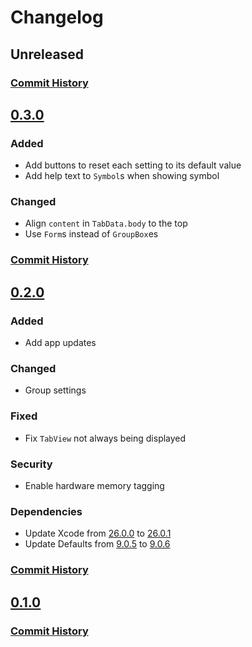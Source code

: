 # Changelog

## Unreleased

### [Commit History](https://github.com/F1248/Genius/compare/v0.3.0...HEAD)

## [0.3.0](https://github.com/F1248/Genius/releases/tag/v0.3.0)

### Added

- Add buttons to reset each setting to its default value
- Add help text to `Symbol`s when showing symbol

### Changed

- Align `content` in `TabData.body` to the top
- Use `Form`s instead of `GroupBox`es

### [Commit History](https://github.com/F1248/Genius/compare/v0.2.0...v0.3.0)

## [0.2.0](https://github.com/F1248/Genius/releases/tag/v0.2.0)

### Added

- Add app updates

### Changed

- Group settings

### Fixed

- Fix `TabView` not always being displayed

### Security

- Enable hardware memory tagging

### Dependencies

- Update Xcode from [26.0.0](https://developer.apple.com/news/releases/?id=09152025m) to [26.0.1](https://developer.apple.com/news/releases/?id=09222025m)
- Update Defaults from [9.0.5](https://github.com/sindresorhus/Defaults/releases/tag/9.0.5) to [9.0.6](https://github.com/sindresorhus/Defaults/releases/tag/9.0.6)

### [Commit History](https://github.com/F1248/Genius/compare/v0.1.0...v0.2.0)

## [0.1.0](https://github.com/F1248/Genius/releases/tag/v0.1.0)

### [Commit History](https://github.com/F1248/Genius/commits/v0.1.0)

